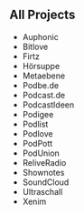 All Projects
-------------


 - Auphonic
 - Bitlove
 - Firtz
 - Hörsuppe
 - Metaebene
 - Podbe.de
 - Podcast.de
 - PodcastIdeen
 - Podigee
 - Podlist
 - Podlove
 - PodPott
 - PodUnion
 - ReliveRadio
 - Shownotes
 - SoundCloud
 - Ultraschall
 - Xenim